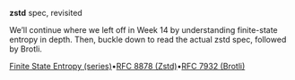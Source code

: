 **zstd** spec, revisited

We’ll continue where we left off in Week 14 by understanding finite-state entropy in depth. Then, buckle down to read the actual zstd spec, followed by Brotli.

[Finite State Entropy (series)](https://fastcompression.blogspot.com/2013/12/finite-state-entropy-new-breed-of.html)•[RFC 8878 (Zstd)](https://datatracker.ietf.org/doc/html/rfc8878)•[RFC 7932 (Brotli)](https://datatracker.ietf.org/doc/html/rfc7932)
